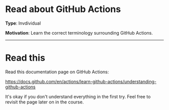 # Read about GitHub Actions

**Type**: Invdividual

**Motivation**: Learn the correct terminology surrounding GitHub Actions.

---

# Read this

Read this documentation page on GitHub Actions: 

https://docs.github.com/en/actions/learn-github-actions/understanding-github-actions

It's okay if you don't understand everything in the first try. Feel free to revisit the page later on in the course. 


